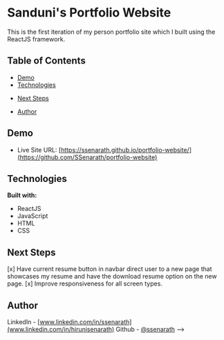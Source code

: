 # Sanduni's Portfolio Website

This is the first iteration of my person portfolio site which I built using the ReactJS framework.  

## Table of Contents
* [Demo](#demo)
* [Technologies](#technologies)
<!-- * [Overview](#overview)
    * [Requirements](#requirements)
    * [Screenshots](#screenshots) -->
* [Next Steps](#next-steps)
<!-- * [Useful Resources](#useful-resources) -->
* [Author](#author)

## Demo
* Live Site URL: [https://ssenarath.github.io/portfolio-website/](https://github.com/SSenarath/portfolio-website)

## Technologies
**Built with:**
* ReactJS
* JavaScript
* HTML
* CSS
	
<!-- ## Overview

### Screenshots -->

<!-- **How to Use:**

![](https://github.com/HSenarath/random-password-generator/blob/915b8c9749e830a0ae1e6fac05377cf15e511aa6/screenshots/password-generator-demo.gif)

**Demo of the Webpage's Responsiveness**

![](https://github.com/HSenarath/random-password-generator/blob/915b8c9749e830a0ae1e6fac05377cf15e511aa6/screenshots/password-generator-responsive.gif) -->

## Next Steps


[x] Have current resume button in navbar direct user to a new page that showcases my resume and have the download resume option on the new page. 
[x] Improve responsiveness for all screen types. 

## Author

LinkedIn - [www.linkedin.com/in/ssenarath](www.linkedin.com/in/hirunisenarath)
Github - [@ssenarath](https://github.com/SSenarath) -->